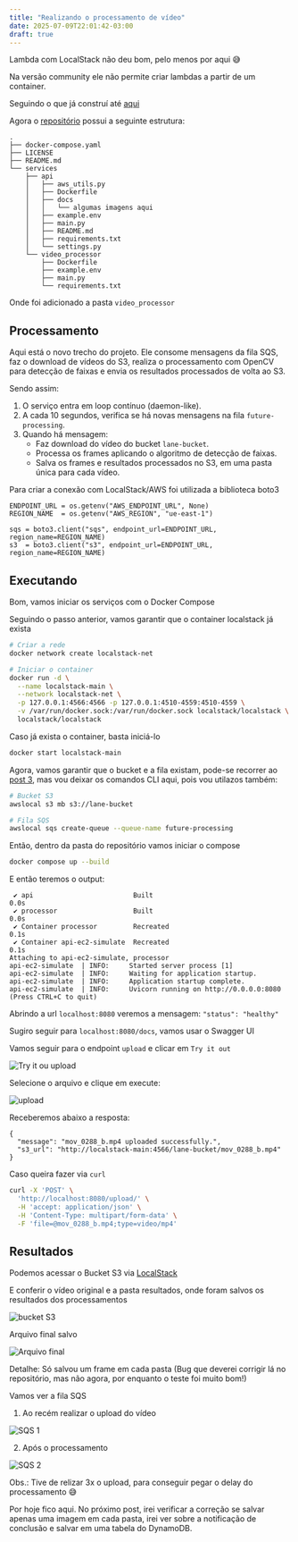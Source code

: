 ```yaml
---
title: "Realizando o processamento de vídeo"
date: 2025-07-09T22:01:42-03:00
draft: true
---
```


Lambda com LocalStack não deu bom, pelo menos por aqui 😅

Na versão community ele não permite criar lambdas a partir de um container.

Seguindo o que já construí até [aqui](https://lucaslimafernandes.github.io/aprendendo-aws/posts/3-criando-uma-api-upload-s3-sqs/)

Agora o [repositório](https://github.com/lucaslimafernandes/aws-lane-detection) possui a seguinte estrutura:

```plaintext
.
├── docker-compose.yaml
├── LICENSE
├── README.md
└── services
    ├── api
    │   ├── aws_utils.py
    │   ├── Dockerfile
    │   ├── docs
    │   │   └── algumas imagens aqui
    │   ├── example.env
    │   ├── main.py
    │   ├── README.md
    │   ├── requirements.txt
    │   └── settings.py
    └── video_processor
        ├── Dockerfile
        ├── example.env
        ├── main.py
        └── requirements.txt
```

Onde foi adicionado a pasta `video_processor` 

## Processamento

Aqui está o novo trecho do projeto. Ele consome mensagens da fila SQS, faz o download de vídeos do S3, realiza o processamento com OpenCV para detecção de faixas e envia os resultados processados de volta ao S3.

Sendo assim:

1. O serviço entra em loop contínuo (daemon-like).
2. A cada 10 segundos, verifica se há novas mensagens na fila `future-processing`.
3. Quando há mensagem:
   - Faz download do vídeo do bucket `lane-bucket`.
   - Processa os frames aplicando o algoritmo de detecção de faixas.
   - Salva os frames e resultados processados no S3, em uma pasta única para cada vídeo.

Para criar a conexão com LocalStack/AWS foi utilizada a biblioteca boto3

```python3
ENDPOINT_URL = os.getenv("AWS_ENDPOINT_URL", None)
REGION_NAME  = os.getenv("AWS_REGION", "ue-east-1")

sqs = boto3.client("sqs", endpoint_url=ENDPOINT_URL, region_name=REGION_NAME)
s3  = boto3.client("s3", endpoint_url=ENDPOINT_URL, region_name=REGION_NAME)
```

## Executando

Bom, vamos iniciar os serviços com o Docker Compose

Seguindo o passo anterior, vamos garantir que o container localstack já exista

```bash
# Criar a rede
docker network create localstack-net

# Iniciar o container
docker run -d \
  --name localstack-main \
  --network localstack-net \
  -p 127.0.0.1:4566:4566 -p 127.0.0.1:4510-4559:4510-4559 \
  -v /var/run/docker.sock:/var/run/docker.sock localstack/localstack \
  localstack/localstack
```

Caso já exista o container, basta iniciá-lo 

```bash
docker start localstack-main
```

Agora, vamos garantir que o bucket e a fila existam, pode-se recorrer ao [post 3](https://lucaslimafernandes.github.io/aprendendo-aws/posts/3-criando-uma-api-upload-s3-sqs/), mas vou deixar os comandos CLI aqui, pois vou utilazos também:

```bash
# Bucket S3
awslocal s3 mb s3://lane-bucket

# Fila SQS
awslocal sqs create-queue --queue-name future-processing
```


Então, dentro da pasta do repositório vamos iniciar o compose

```bash
docker compose up --build
```

E então teremos o output:

```plaintext
 ✔ api                         Built                                       0.0s 
 ✔ processor                   Built                                       0.0s 
 ✔ Container processor         Recreated                                   0.1s 
 ✔ Container api-ec2-simulate  Recreated                                   0.1s 
Attaching to api-ec2-simulate, processor
api-ec2-simulate  | INFO:     Started server process [1]
api-ec2-simulate  | INFO:     Waiting for application startup.
api-ec2-simulate  | INFO:     Application startup complete.
api-ec2-simulate  | INFO:     Uvicorn running on http://0.0.0.0:8080 (Press CTRL+C to quit)
```


Abrindo a url `localhost:8080` veremos a mensagem: `"status": "healthy"`

Sugiro seguir para `localhost:8080/docs`, vamos usar o Swagger UI

Vamos seguir para o endpoint `upload` e clicar em `Try it out`

![Try it ou upload](https://lucaslimafernandes.github.io/aprendendo-aws/images/5/image.png)

Selecione o arquivo e clique em execute:

![upload](https://lucaslimafernandes.github.io/aprendendo-aws/images/5/image-1.png)

Receberemos abaixo a resposta:

```plaintext
{
  "message": "mov_0288_b.mp4 uploaded successfully.",
  "s3_url": "http://localstack-main:4566/lane-bucket/mov_0288_b.mp4"
}
```

Caso queira fazer via `curl`

```bash
curl -X 'POST' \
  'http://localhost:8080/upload/' \
  -H 'accept: application/json' \
  -H 'Content-Type: multipart/form-data' \
  -F 'file=@mov_0288_b.mp4;type=video/mp4'
```


## Resultados


Podemos acessar o Bucket S3 via [LocalStack](https://app.localstack.cloud/inst/default/resources)

E conferir o vídeo original e a pasta resultados, onde foram salvos os resultados dos processamentos

![bucket S3](https://lucaslimafernandes.github.io/aprendendo-aws/images/5/image-2.png)


Arquivo final salvo

![Arquivo final](https://lucaslimafernandes.github.io/aprendendo-aws/images/5/image-3.png)

Detalhe: Só salvou um frame em cada pasta (Bug que deverei corrigir lá no repositório, mas não agora, por enquanto o teste foi muito bom!)


Vamos ver a fila SQS

1. Ao recém realizar o upload do vídeo

![SQS 1](https://lucaslimafernandes.github.io/aprendendo-aws/images/5/image-4.png)

2. Após o processamento

![SQS 2](https://lucaslimafernandes.github.io/aprendendo-aws/images/5/image-5.png)


Obs.: Tive de relizar 3x o upload, para conseguir pegar o delay do processamento 😅

Por hoje fico aqui. No próximo post, irei verificar a correção se salvar apenas uma imagem em cada pasta, irei ver sobre a notificação de conclusão e salvar em uma tabela do DynamoDB.

